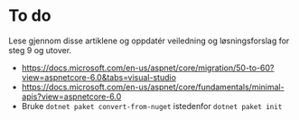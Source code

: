 # To do

Lese gjennom disse artiklene og oppdatér veiledning og løsningsforslag for steg 9 og utover.

- <https://docs.microsoft.com/en-us/aspnet/core/migration/50-to-60?view=aspnetcore-6.0&tabs=visual-studio>
- <https://docs.microsoft.com/en-us/aspnet/core/fundamentals/minimal-apis?view=aspnetcore-6.0>
- Bruke `dotnet paket convert-from-nuget` istedenfor `dotnet paket init`
